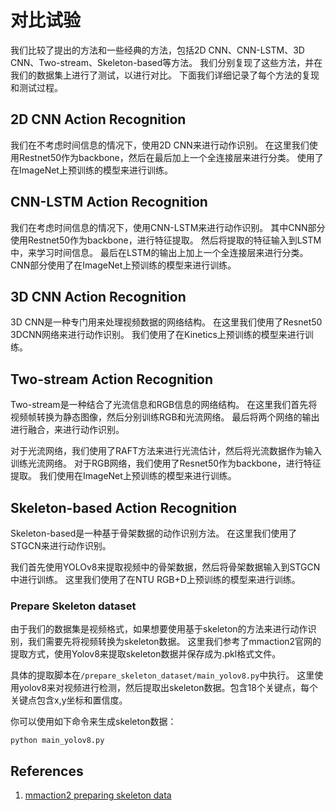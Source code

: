 # 对比试验

我们比较了提出的方法和一些经典的方法，包括2D CNN、CNN-LSTM、3D CNN、Two-stream、Skeleton-based等方法。
我们分别复现了这些方法，并在我们的数据集上进行了测试，以进行对比。
下面我们详细记录了每个方法的复现和测试过程。

## 2D CNN Action Recognition

我们在不考虑时间信息的情况下，使用2D CNN来进行动作识别。
在这里我们使用Restnet50作为backbone，然后在最后加上一个全连接层来进行分类。
使用了在ImageNet上预训练的模型来进行训练。

## CNN-LSTM Action Recognition

我们在考虑时间信息的情况下，使用CNN-LSTM来进行动作识别。
其中CNN部分使用Restnet50作为backbone，进行特征提取。
然后将提取的特征输入到LSTM中，来学习时间信息。
最后在LSTM的输出上加上一个全连接层来进行分类。
CNN部分使用了在ImageNet上预训练的模型来进行训练。

## 3D CNN Action Recognition

3D CNN是一种专门用来处理视频数据的网络结构。
在这里我们使用了Resnet50 3DCNN网络来进行动作识别。
我们使用了在Kinetics上预训练的模型来进行训练。

## Two-stream Action Recognition

Two-stream是一种结合了光流信息和RGB信息的网络结构。
在这里我们首先将视频帧转换为静态图像，然后分别训练RGB和光流网络。
最后将两个网络的输出进行融合，来进行动作识别。

对于光流网络，我们使用了RAFT方法来进行光流估计，然后将光流数据作为输入训练光流网络。
对于RGB网络，我们使用了Resnet50作为backbone，进行特征提取。
我们使用在ImageNet上预训练的模型来进行训练。

## Skeleton-based Action Recognition

Skeleton-based是一种基于骨架数据的动作识别方法。
在这里我们使用了STGCN来进行动作识别。

我们首先使用YOLOv8来提取视频中的骨架数据，然后将骨架数据输入到STGCN中进行训练。
这里我们使用了在NTU RGB+D上预训练的模型来进行训练。

### Prepare Skeleton dataset

由于我们的数据集是视频格式，如果想要使用基于skeleton的方法来进行动作识别，我们需要先将视频转换为skeleton数据。
这里我们参考了mmaction2官网的提取方式，使用Yolov8来提取skeleton数据并保存成为.pkl格式文件。

具体的提取脚本在`/prepare_skeleton_dataset/main_yolov8.py`中执行。
这里使用yolov8来对视频进行检测，然后提取出skeleton数据。包含18个关键点，每个关键点包含x,y坐标和置信度。

你可以使用如下命令来生成skeleton数据：

```python3
python main_yolov8.py 
```

## References

1. [mmaction2 preparing skeleton data](https://github.com/open-mmlab/mmaction2/tree/90fc8440961987b7fe3ee99109e2c633c4e30158/tools/data/skeleton)
